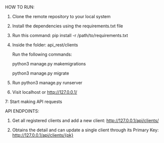 HOW TO RUN:

1. Clone the remote repository to your local system

2. Install the dependencies using the requirements.txt file

3. Run this command:
pip install -r /path/to/requirements.txt

4. Inside the folder: api_rest/clients

    Run the following commands:

    python3 manage.py makemigrations

    python3 manage.py migrate

5. Run python3 manage.py runserver

6. Visit localhost or http://127.0.0.1/

7: Start making API requests


API ENDPOINTS:
1. Get all registered clients and add a new client: http://127.0.0.1/api/clients/

2. Obtains the detail and can update a single client through its Primary Key:
http://127.0.0.1/api/clients/{pk}
